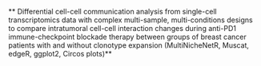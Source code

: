 ** Differential cell-cell communication analysis from single-cell transcriptomics data with complex multi-sample, multi-conditions designs to compare intratumoral cell-cell interaction changes during anti-PD1 immune-checkpoint blockade therapy  between groups of breast cancer patients with and without clonotype expansion (MultiNicheNetR, Muscat, edgeR, ggplot2, Circos plots)**


